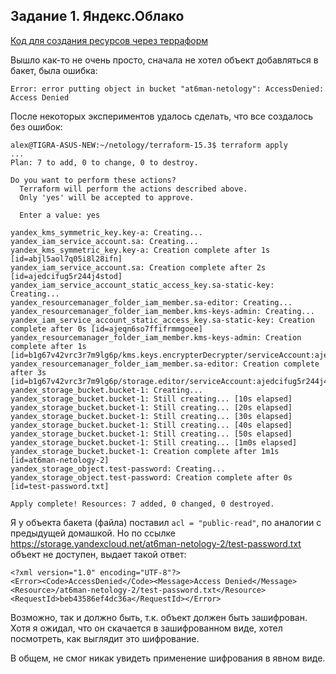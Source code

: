## Задание 1. Яндекс.Облако

[Код для создания ресурсов через терраформ](https://github.com/at6man/devops-netology/tree/main/homeworks/terraform_15.3)   

Вышло как-то не очень просто, сначала не хотел объект добавляться в бакет, была ошибка:

    Error: error putting object in bucket "at6man-netology": AccessDenied: Access Denied
    
После некоторых экспериментов удалось сделать, что все создалось без ошибок:

    alex@TIGRA-ASUS-NEW:~/netology/terraform-15.3$ terraform apply
    ...
    Plan: 7 to add, 0 to change, 0 to destroy.

    Do you want to perform these actions?
      Terraform will perform the actions described above.
      Only 'yes' will be accepted to approve.

      Enter a value: yes

    yandex_kms_symmetric_key.key-a: Creating...
    yandex_iam_service_account.sa: Creating...
    yandex_kms_symmetric_key.key-a: Creation complete after 1s [id=abjl5aol7q05i8l28ifn]
    yandex_iam_service_account.sa: Creation complete after 2s [id=ajedcifug5r244j4stod]
    yandex_iam_service_account_static_access_key.sa-static-key: Creating...
    yandex_resourcemanager_folder_iam_member.sa-editor: Creating...
    yandex_resourcemanager_folder_iam_member.kms-keys-admin: Creating...
    yandex_iam_service_account_static_access_key.sa-static-key: Creation complete after 0s [id=ajeqn6so7ffifrmmgoee]
    yandex_resourcemanager_folder_iam_member.kms-keys-admin: Creation complete after 1s [id=b1g67v42vrc3r7m9lg6p/kms.keys.encrypterDecrypter/serviceAccount:ajedcifug5r244j4stod]
    yandex_resourcemanager_folder_iam_member.sa-editor: Creation complete after 3s [id=b1g67v42vrc3r7m9lg6p/storage.editor/serviceAccount:ajedcifug5r244j4stod]
    yandex_storage_bucket.bucket-1: Creating...
    yandex_storage_bucket.bucket-1: Still creating... [10s elapsed]
    yandex_storage_bucket.bucket-1: Still creating... [20s elapsed]
    yandex_storage_bucket.bucket-1: Still creating... [30s elapsed]
    yandex_storage_bucket.bucket-1: Still creating... [40s elapsed]
    yandex_storage_bucket.bucket-1: Still creating... [50s elapsed]
    yandex_storage_bucket.bucket-1: Still creating... [1m0s elapsed]
    yandex_storage_bucket.bucket-1: Creation complete after 1m1s [id=at6man-netology-2]
    yandex_storage_object.test-password: Creating...
    yandex_storage_object.test-password: Creation complete after 0s [id=test-password.txt]

    Apply complete! Resources: 7 added, 0 changed, 0 destroyed.

Я у объекта бакета (файла) поставил `acl = "public-read"`, по аналогии с предыдущей домашкой. Но по ссылке https://storage.yandexcloud.net/at6man-netology-2/test-password.txt объект не доступен, выдает такой ответ:

    <?xml version="1.0" encoding="UTF-8"?>
    <Error><Code>AccessDenied</Code><Message>Access Denied</Message><Resource>/at6man-netology-2/test-password.txt</Resource><RequestId>beb43586ef4dc36a</RequestId></Error>

Возможно, так и должно быть, т.к. объект должен быть зашифрован. Хотя я ожидал, что он скачается в зашифрованном виде, хотел посмотреть, как выглядит это шифрование.

В общем, не смог никак увидеть применение шифрования в явном виде.
